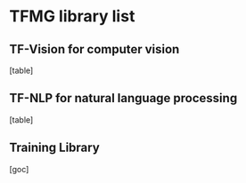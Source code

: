 # TFMG library list

## TF-Vision for computer vision

[table]



## TF-NLP for natural language processing

[table]



## Training Library

[goc]